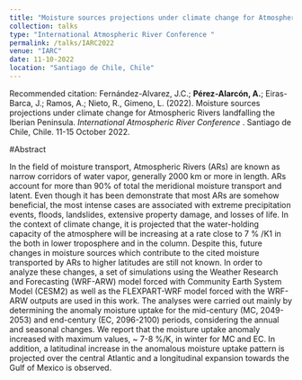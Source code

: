 ```yaml
---
title: "Moisture sources projections under climate change for Atmospheric Rivers landfalling the Iberian Peninsula"
collection: talks
type: "International Atmospheric River Conference "
permalink: /talks/IARC2022
venue: "IARC"
date: 11-10-2022
location: "Santiago de Chile, Chile"
---
```


Recommended citation: Fernández-Alvarez, J.C.; <b>Pérez-Alarcón, A.</b>; Eiras-Barca, J.; Ramos, A.; Nieto, R., Gimeno, L. (2022). 
Moisture sources projections under climate change for Atmospheric Rivers landfalling the Iberian Peninsula. <i> International Atmospheric River 
Conference  </i>. Santiago de Chile, Chile. 11-15 October 2022.

#Abstract

In the field of moisture transport, Atmospheric Rivers (ARs) are known as narrow corridors of water
vapor, generally 2000 km or more in length. ARs account for more than 90% of total the meridional
moisture transport and latent. Even though it has been demonstrate that most ARs are somehow
beneficial, the most intense cases are associated with extreme precipitation events, floods, landslides,
extensive property damage, and losses of life. In the context of climate change, it is projected that the
water-holding capacity of the atmosphere will be increasing at a rate close to 7 % /K1 in the both in lower
troposphere and in the column. Despite this, future changes in moisture sources which contribute to the
cited moisture transported by ARs to higher latitudes are still not known. In order to analyze these
changes, a set of simulations using the Weather Research and Forecasting (WRF-ARW) model forced
with Community Earth System Model (CESM2) as well as the FLEXPART-WRF model forced with the
WRF-ARW outputs are used in this work. The analyses were carried out mainly by determining the
anomaly moisture uptake for the mid-century (MC, 2049-2053) and end-century (EC, 2096-2100)
periods, considering the annual and seasonal changes. We report that the moisture uptake anomaly
increased with maximum values, ~ 7-8 %/K, in winter for MC and EC. In addition, a latitudinal increase
in the anomalous moisture uptake pattern is projected over the central Atlantic and a longitudinal
expansion towards the Gulf of Mexico is observed.
